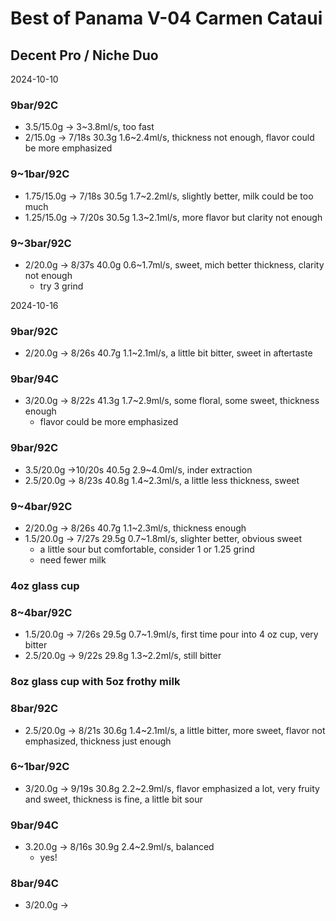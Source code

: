 # Best of Panama V-04 Carmen Cataui

## Decent Pro / Niche Duo

2024-10-10

### 9bar/92C

- 3.5/15.0g -> 3\~3.8ml/s, too fast
- 2/15.0g -> 7/18s 30.3g 1.6\~2.4ml/s, thickness not enough, flavor could be more emphasized

### 9\~1bar/92C

- 1.75/15.0g -> 7/18s 30.5g 1.7\~2.2ml/s, slightly better, milk could be too much
- 1.25/15.0g -> 7/20s 30.5g 1.3\~2.1ml/s, more flavor but clarity not enough

### 9\~3bar/92C

- 2/20.0g -> 8/37s 40.0g 0.6\~1.7ml/s, sweet, mich better thickness, clarity not enough
  - try 3 grind

2024-10-16

### 9bar/92C

- 2/20.0g -> 8/26s 40.7g 1.1\~2.1ml/s, a little bit bitter, sweet in aftertaste

### 9bar/94C

- 3/20.0g -> 8/22s 41.3g 1.7\~2.9ml/s, some floral, some sweet, thickness enough
  - flavor could be more emphasized

### 9bar/92C

- 3.5/20.0g ->10/20s 40.5g 2.9\~4.0ml/s, inder extraction
- 2.5/20.0g -> 8/23s 40.8g 1.4\~2.3ml/s, a little less thickness, sweet

### 9~4bar/92C

- 2/20.0g -> 8/26s 40.7g 1.1\~2.3ml/s, thickness enough
- 1.5/20.0g -> 7/27s 29.5g 0.7\~1.8ml/s, slighter better, obvious sweet
  - a little sour but comfortable, consider 1 or 1.25 grind
  - need fewer milk

### 4oz glass cup
### 8~4bar/92C

- 1.5/20.0g -> 7/26s 29.5g 0.7\~1.9ml/s, first time pour into 4 oz cup, very bitter
- 2.5/20.0g -> 9/22s 29.8g 1.3\~2.2ml/s, still bitter

### 8oz glass cup with 5oz frothy milk
### 8bar/92C

- 2.5/20.0g -> 8/21s 30.6g 1.4\~2.1ml/s, a little bitter, more sweet, flavor not emphasized, thickness just enough

### 6~1bar/92C

- 3/20.0g -> 9/19s 30.8g 2.2\~2.9ml/s, flavor emphasized a lot, very fruity and sweet, thickness is fine, a little bit sour

### 9bar/94C

- 3.20.0g -> 8/16s 30.9g 2.4\~2.9ml/s, balanced
  - yes!

### 8bar/94C

- 3/20.0g -> 
